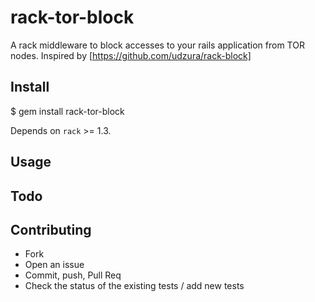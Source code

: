 # rack-tor-block

A rack middleware to block accesses to your rails application from TOR nodes. Inspired by [https://github.com/udzura/rack-block]

## Install

  $ gem install rack-tor-block

Depends on `rack` >= 1.3.

## Usage

## Todo

## Contributing
 
* Fork
* Open an issue
* Commit, push, Pull Req
* Check the status of the existing tests / add new tests